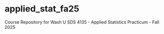 # applied_stat_fa25
Course Repository for Wash U SDS 4135 - Applied Statistics Practicum - Fall 2025
